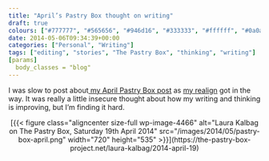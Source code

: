 ```yaml
---
title: "April’s Pastry Box thought on writing"
draft: true
colours: ["#777777", "#565656", "#946d16", "#333333", "#ffffff", "#0a0a0a", "#ffffff"]
date: 2014-05-06T09:34:39+00:00
categories: ["Personal", "Writing"]
tags: ["editing", "stories", "The Pastry Box", "thinking", "writing"]
[params]
  body_classes = "blog"
---
```


I was slow to post about[ my April Pastry Box post](https://the-pastry-box-project.net/laura-kalbag/2014-april-19) as [my realign](/a-little-realign/ "A little realign") got in the way. It was really a little insecure thought about how my writing and thinking is improving, but I’m finding it hard.

<p style="text-align: center;">[{{< figure class="aligncenter size-full wp-image-4466" alt="Laura Kalbag on The Pastry Box, Saturday 19th April 2014" src="/images/2014/05/pastry-box-april.png" width="720" height="535" >}}](https://the-pastry-box-project.net/laura-kalbag/2014-april-19)</p>
